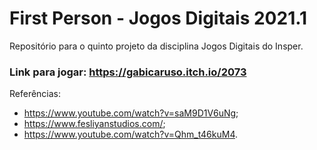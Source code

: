 # First Person - Jogos Digitais 2021.1

Repositório para o quinto projeto da disciplina Jogos Digitais do Insper.

### Link para jogar: https://gabicaruso.itch.io/2073

Referências:
  - https://www.youtube.com/watch?v=saM9D1V6uNg;
  - https://www.fesliyanstudios.com/;
  - https://www.youtube.com/watch?v=Qhm_t46kuM4.
